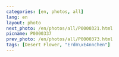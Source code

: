 ```yaml
---
categories: [en, photos, all]
lang: en
layout: photo
next_photo: /en/photos/all/P0000321.html
picname: P0000337
prev_photo: /en/photos/all/P0000373.html
tags: [Desert Flower, "Erdm\xE4nnchen"]
---
```

